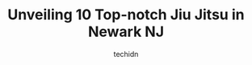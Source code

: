 ---
layout: ampstory
image: https://i0.wp.com/www.depkes.org/wp-content/uploads/2023/06/jiu-jitsu-0-in-newark-nj-1685846953.jpeg?resize=640,853
author: techidn
featured: false
description: Discover the impressive array of Jiu Jitsu options in Newark NJ, where you can find 10 of the largest Jiu Jitsu establishments in the area. From renowned classics to hidden gems, Newark NJ o
title: Unveiling 10 Top-notch Jiu Jitsu in Newark NJ
cover:
   title: Unveiling 10 Top-notch Jiu Jitsu in Newark NJ
   subtitle: Rickpate
   background: https://www.depkes.org/wp-content/uploads/2023/06/jiu-jitsu-0-in-newark-nj-1685846953.jpeg

pages: 
 - layout: thirds
   top: <h1>#1 AllStar BJJ/MMA Training</h1>
   bottom: "<p>I started here a year ago with zero BJJ experience. Getting started was intimidating but  the instructors have all pushed me out of my comfort zone while still allowing m</p>"
   background: https://www.depkes.org/wp-content/uploads/2023/06/jiu-jitsu-1-in-newark-nj-1685846953.jpeg
   backgroundblur: true
 - layout: thirds
   top: <h1>#2 Procel Brazilian Jiu-Jitsu</h1>
   bottom: "<p>I have had an amazing experience training at Procel BJJ. Professor Brian and Coach Caitlin have done a great job of making me feel welcomed, confident, and comfortable. A</p>"
   background: https://www.depkes.org/wp-content/uploads/2023/06/jiu-jitsu-2-in-newark-nj-1685846954.jpeg
   cta:
      link: https://www.depkes.org/blog/unveiling-10-top-notch-jiu-jitsu-in-newark-nj/
      text: Unveiling 10 Top-notch Jiu Jitsu in Newark NJ
 - layout: thirds
   top: <h1>#3 TRA - Jiu Jitsu</h1>
   bottom: "<p>372 9th St UNIT B, Jersey City, NJ 07302, United States</p>"
   background: https://www.depkes.org/wp-content/uploads/2023/06/jiu-jitsu-3-in-newark-nj-1685846954.jpeg
   cta:
      link: https://www.depkes.org/blog/unveiling-10-top-notch-jiu-jitsu-in-newark-nj/
      text: Unveiling 10 Top-notch Jiu Jitsu in Newark NJ
 - layout: thirds
   top: <h1>#4 Momentum Brazilian Jiu-Jitsu</h1>
   bottom: "<p>253 Franklin Ave, Nutley, NJ 07110, United States</p>"
   background: https://images.unsplash.com/photo-1620421680010-0766ff230392?ixlib=rb-4.0.3&ixid=MnwxMjA3fDB8MHxwaG90by1wYWdlfHx8fGVufDB8fHx8&auto=format&fit=crop&w=640&h=853&q=80
   cta:
      link: https://www.depkes.org/blog/unveiling-10-top-notch-jiu-jitsu-in-newark-nj/
      text: Unveiling 10 Top-notch Jiu Jitsu in Newark NJ
 - layout: thirds
   top: <h1>#5 Sovereign Martial Arts</h1>
   bottom: "<p>383 Washington Ave, Belleville, NJ 07109, United States</p>"
   background: https://images.unsplash.com/photo-1527066579998-dbbae57f45ce?ixlib=rb-4.0.3&ixid=MnwxMjA3fDB8MHxwaG90by1wYWdlfHx8fGVufDB8fHx8&auto=format&fit=crop&w=640&h=853&q=80
   cta:
      link: https://www.depkes.org/blog/unveiling-10-top-notch-jiu-jitsu-in-newark-nj/
      text: Unveiling 10 Top-notch Jiu Jitsu in Newark NJ
 - layout: thirds
   top: <h1>#6 North South Jiu Jitsu</h1>
   bottom: "<p>113 Walnut St, Montclair, NJ 07042, United States</p>"
   background: https://images.unsplash.com/photo-1534312527009-56c7016453e6?ixlib=rb-4.0.3&ixid=MnwxMjA3fDB8MHxwaG90by1wYWdlfHx8fGVufDB8fHx8&auto=format&fit=crop&w=640&h=853&q=80
   cta:
      link: https://www.depkes.org/blog/unveiling-10-top-notch-jiu-jitsu-in-newark-nj/
      text: Unveiling 10 Top-notch Jiu Jitsu in Newark NJ
 - layout: thirds
   top: <h1>#7 Renzo Gracie Jersey City</h1>
   bottom: "<p>151 Newark Ave, Jersey City, NJ 07302, United States</p>"
   background: https://images.unsplash.com/photo-1567360425618-1594206637d2?ixlib=rb-4.0.3&ixid=MnwxMjA3fDB8MHxwaG90by1wYWdlfHx8fGVufDB8fHx8&auto=format&fit=crop&w=640&h=853&q=80
   cta:
      link: https://www.depkes.org/blog/unveiling-10-top-notch-jiu-jitsu-in-newark-nj/
      text: Unveiling 10 Top-notch Jiu Jitsu in Newark NJ
 - layout: thirds
   middle: Continue reading...
   background: https://images.unsplash.com/photo-1613843873231-1447db182f97?ixlib=rb-4.0.3&ixid=MnwxMjA3fDB8MHxwaG90by1wYWdlfHx8fGVufDB8fHx8&auto=format&fit=crop&w=640&h=853&q=80
   cta:
      link: https://www.depkes.org/blog/unveiling-10-top-notch-jiu-jitsu-in-newark-nj/
      text: Unveiling 10 Top-notch Jiu Jitsu in Newark NJ
      
---